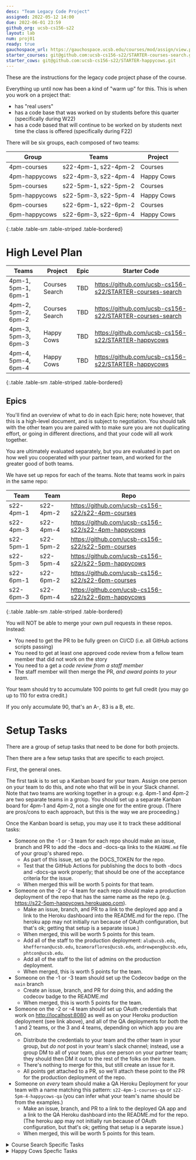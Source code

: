 ```yaml
---
desc: "Team Legacy Code Project"
assigned: 2022-05-12 14:00
due: 2022-06-01 23:59
github_org: ucsb-cs156-s22
layout: lab
num: proj01
ready: true
gauchospace_url: https://gauchospace.ucsb.edu/courses/mod/assign/view.php?id=2038491&forceview=1
starter_courses: git@github.com:ucsb-cs156-s22/STARTER-courses-search.git
starter_cows: git@github.com:ucsb-cs156-s22/STARTER-happycows.git
---
```


These are the instructions for the legacy code project phase of the course.

Everything up until now has been a kind of "warm up" for this.  This is when you work on a project that:
* has "real users" 
* has a code base that was worked on by students before this quarter (specifically during W22)
* has a code based that will continue to be worked on by students next time the class is offered (specifically during F22)

There will be six groups, each composed of two teams:

| Group | Teams | Project |
|-------|-------|---------|
| 4pm-courses   | s22-4pm-1, s22-4pm-2 | Courses    | 
| 4pm-happycows | s22-4pm-3, s22-4pm-4 | Happy Cows | 
| 5pm-courses   | s22-5pm-1, s22-5pm-2 | Courses    | 
| 5pm-happycows | s22-5pm-3, s22-5pm-4 | Happy Cows | 
| 6pm-courses   | s22-6pm-1, s22-6pm-2 | Courses    | 
| 6pm-happycows | s22-6pm-3, s22-6pm-4 | Happy Cows | 
{:.table .table-sm .table-striped .table-bordered}


# High Level Plan

| Teams | Project | Epic | Starter Code  |
|-------|---------|------|---------------|
| 4pm-1, 5pm-1, 6pm-1 | Courses Search | TBD | <https://github.com/ucsb-cs156-s22/STARTER-courses-search> |
| 4pm-2, 5pm-2, 6pm-2 | Courses Search | TBD | <https://github.com/ucsb-cs156-s22/STARTER-courses-search> |
| 4pm-3, 5pm-3, 6pm-3 | Happy Cows | TBD | <https://github.com/ucsb-cs156-s22/STARTER-happycows> |
| 4pm-4, 5pm-4, 6pm-4 | Happy Cows | TBD | <https://github.com/ucsb-cs156-s22/STARTER-happycows> |
{:.table .table-sm .table-striped .table-bordered}


## Epics

You'll find an overview of what to do in each Epic here; note however, that this is a high-level document, and is subject to
negotiation.  You should talk with the other team you are paired with to make sure you are not duplicating effort, or going in different directions, and that your code will all work together.

You are ultimately evaluated separately, but you are evaluated in part on how well you cooperated with your partner team, and worked for the greater good of both teams.

We have set up repos for each of the teams.  Note that teams work in pairs in the same repo:

| Team | Team | Repo |
|------|------|------|
| s22-4pm-1 | s22-4pm-2 | <https://github.com/ucsb-cs156-s22/s22-4pm-courses> |
| s22-4pm-3 | s22-4pm-4 | <https://github.com/ucsb-cs156-s22/s22-4pm-happycows> |
| s22-5pm-1 | s22-5pm-2 | <https://github.com/ucsb-cs156-s22/s22-5pm-courses> |
| s22-5pm-3 | s22-5pm-4 | <https://github.com/ucsb-cs156-s22/s22-5pm-happycows> |
| s22-6pm-1 | s22-6pm-2 | <https://github.com/ucsb-cs156-s22/s22-6pm-courses> |
| s22-6pm-3 | s22-6pm-4 | <https://github.com/ucsb-cs156-s22/s22-6pm-happycows> |
{:.table .table-sm .table-striped .table-bordered}

You will NOT be able to merge your own pull requests in these repos. Instead:
* You need to get the PR to be fully green on CI/CD (i.e. all GitHub actions scripts passing)
* You need to get at least one approved code review from a fellow team member that did not work on the story
* You need to a get a *code review from a staff member*
* The staff member will then merge the PR, *and award points to your team*.

Your team should try  to accumulate 100 points to get full credit (you may go up to 110 for extra credit.)

If you only accumulate 90, that's an A-, 83 is a B, etc.


# Setup Tasks

There are a group of setup tasks that need to be done for both projects.

Then there are a few setup tasks that are specific to each project.

First, the general ones.  

The first task is to set up a Kanban board for your team.  Assign one person on your team to do this, and note who that will be in your Slack channel. Note that two teams are working together in a group: e.g. 4pm-1 and 4pm-2 are two separate teams in a group.  You should set up a separate Kanban board for 4pm-1 and 4pm-2, not a single one for the entire group.  (There are pros/cons to each approach, but this is the way we are proceeding.)

Once the Kanban board is setup, you may use it to track these additional tasks:

* Someone on the -1 or -3 team for each repo should make an issue, branch and PR to add the -docs and -docs-qa links to the `README.md` file of your group's shared repo.   
  - As part of this issue, set up the DOCS_TOKEN for the repo.
  - Test that the GitHub Actions for publishing the docs to both -docs and -docs-qa work properly; that should be one of the
    acceptance criteria for the issue.
  - When merged this will be worth 5 points for that team.
* Someone on the -2 or -4 team for each repo should make a production deployment of the repo that has the same name as the repo (e.g. <https://s22-5pm-happycows.herokuapp.com>).   
  - Make an issue, branch, and PR to a link to the deployed app and a link to the Heroku dashboard into the README.md for the repo. (The heroku app may not initially run because of OAuth configuration, but that's ok; getting that setup is a separate issue.)
  - When merged, this will be worth 5 points for this team.
  - Add all of the staff to the production deployment: `alu@ucsb.edu`, `kheffernan@ucsb.edu`, `bzamoraflores@ucsb.edu`, `andrewpeng@ucsb.edu`, `phtcon@ucsb.edu`.
  - Add all of the staff to the list of admins on the production deployment.
  - When merged, this is worth 5 points for the team.
* Someone on the -1 or -3 team should set up the Codecov badge on the `main` branch 
  - Create an issue, branch, and PR for doing this, and adding the codecov badge to the README.md
  - When merged, this is worth 5 points for the team.
* Someone on the -2 or -4 team should set up OAuth credentials that work on <http://localhost:8080> as well 
  as on your Heroku production deployment (see link above), and all of the QA deployments for *both* the 1 and 2 teams, or the 3 and 4 teams, depending on which app you are on.
  - Distribute the credentials to your team and the other team in your group, but *do not* post in your team's slack channel; instead, use a group DM to all of your team, plus one person on your partner team; they should then DM it out to the rest of the folks on their team.
  - There's nothing to merge for this, but still create an issue for it.
  - All points get attached to a PR, so we'll attach these point to the PR for the production deployment of the repo.
* Someone on *every* team should make a QA Heroku Deployment for your team with a name matching this pattern: `s22-4pm-1-courses-qa` or `s22-5pm-4-happycows-qa` (you can infer what your team's name should be from the examples.)
  - Make an issue, branch, and PR to a link to the deployed QA app and a link to the QA Heroku dashboard into the README.md for the repo. (The heroku app may not initially run because of OAuth configuration, but that's ok; getting that setup is a separate issue.)
  - When merged, this will be worth 5 points for this team.


<details>
<summary>
Course Search Specific Tasks
</summary>
  
For Courses Search, the `.env` file also needs a value for the URL of a MongoDB database.
  
TODO: Fill in details here.
</details>


<details>
<summary>
Happy Cows Specfic Tasks
</summary>
  
For Happy Cows, there are currently no known project specific set up tasks, but if any arise, we'll post them here.
  
</details>

